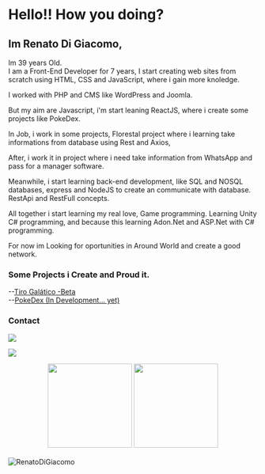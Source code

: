 # Hello!! How you doing?

## Im Renato Di Giacomo,

<div>
<p>
Im 39 years Old. <br>
I am a Front-End Developer for 7 years, 
I start creating web sites from scratch using HTML, CSS and JavaScript, where i gain more knoledge.

I worked with PHP and CMS like WordPress and Joomla. 

But my aim are Javascript, i'm start leaning ReactJS, where i create some projects like PokeDex.

In Job, i work in some projects, Florestal project where i learning take informations from database using Rest and Axios, 

After, i work it in project where i need take information from WhatsApp and pass for a manager software. 

Meanwhile, i start learning back-end development, like SQL and NOSQL databases, express and NodeJS to create an communicate with database.
RestApi and RestFull concepts.

All together i start learning my real love, Game programming.
Learning Unity C# programming, and because this learning Adon.Net and ASP.Net with C# programming.

For now im Looking for oportunities in Around World and create a good network.
### Some Projects i Create and Proud it.

--[Tiro Galático -Beta](https://github.com/RenatoDiGiacomo/Tiro-Galatico)
<br>
--[PokeDex (In Development... yet)](https://github.com/RenatoDiGiacomo/PokeDexReact)





### Contact
<div>
<p>



<p>
    <a href='https://wa.me/5511975570983' target='_blank'>
        <img src='https://img.shields.io/badge/Phone-+55(11)9--7557--0983-&?style=for-the-badge&color=green&logoColor=green&logo=WhatsApp'/>
    </a>
</p>
<p>
    <a href='mailto:renato_di_giacomo@hotmail.com' target='_blank'>
        <img src='https://img.shields.io/badge/E--mail-renato__di__giacomo%40hotmail.com-&?style=for-the-badge&color=yellow&logoColor=white&logo=minutemailer'/>
    </a>
</p>

  
</div>
<div style='text-align: center;'>
    <img height="170px" src="https://github-readme-stats.vercel.app/api/top-langs/?username=RenatoDiGiacomo&layout=compact&langs_count=8&theme=highcontrast"/>
    <img height="170px" src="https://github-readme-stats.vercel.app/api?username=RenatoDiGiacomo&theme=highcontrast&show_icons=true"/>
    <br/>
    <br/> 
</div>
<div>
    <img src="https://komarev.com/ghpvc/?username=RenatoDiGiacomo&color=yellow"  alt="RenatoDiGiacomo" />
</div>
